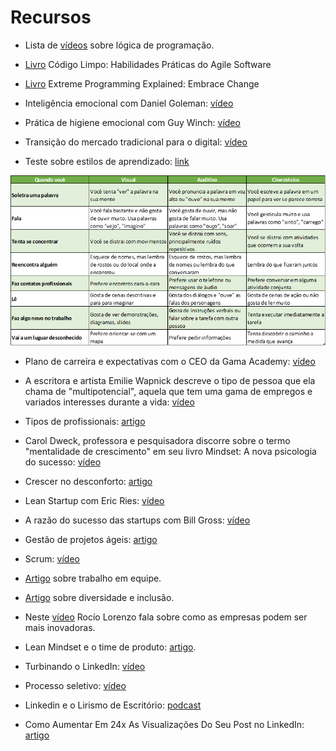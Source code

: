# Recursos

* Lista de [vídeos](https://www.youtube.com/playlist?list=PLwXQLZ3FdTVG_mqZcOXhfFf3Po6whFv8o) sobre lógica de programação.

* [Livro](https://www.amazon.com.br/C%C3%B3digo-limpo-Robert-C-Martin/dp/8576082675/ref=pd_sbs_14_4/146-6650619-7980322) Código Limpo: Habilidades Práticas do Agile Software

* [Livro](https://www.amazon.com.br/Extreme-Programming-Explained-Embrace-Change/dp/0201616416/ref=sr_1_6) Extreme Programming Explained: Embrace Change

* Inteligência emocional com Daniel Goleman: [vídeo](https://www.youtube.com/watch?v=BqF50IuR3_c)

* Prática de higiene emocional com Guy Winch: [vídeo](https://www.ted.com/talks/guy_winch_why_we_all_need_to_practice_emotional_first_aid?language=pt-br)

* Transição do mercado tradicional para o digital: [vídeo](https://www.youtube.com/watch?v=fPPvBXlut90&feature=youtu.be)

* Teste sobre estilos de aprendizado: [link](https://www.buzzfeed.com/gamaacademy/estilo-de-aprendizado-bq59r4ckhq)

![imagem](./estilos_aprendizado.png)

* Plano de carreira e expectativas com o CEO da Gama Academy: [vídeo](https://www.youtube.com/watch?v=gcFjIi_LO7A&feature=youtu.be)

* A escritora e artista Emilie Wapnick descreve o tipo de pessoa que ela chama de "multipotencial", aquela que tem uma gama de empregos e variados interesses durante a vida: [vídeo](https://www.ted.com/talks/emilie_wapnick_why_some_of_us_don_t_have_one_true_calling?language=pt-br)

* Tipos de profissionais: [artigo](https://www.forbes.com/sites/andyboynton/2011/10/18/are-you-an-i-or-a-t/?sh=17e8b8186e88)

* Carol Dweck, professora e pesquisadora discorre sobre o termo "mentalidade de crescimento" em seu livro Mindset: A nova psicologia do sucesso: [vídeo](https://www.youtube.com/watch?v=1hPuRBhYoo8)

* Crescer no desconforto: [artigo](https://www.linkedin.com/pulse/ostra-feliz-não-faz-pérola-victor-feitosa/)

* Lean Startup com Eric Ries: [vídeo](
https://www.youtube.com/watch?v=fEvKo90qBns&feature=youtu.be&t=2m27s)

* A razão do sucesso das startups com Bill Gross: [vídeo](https://www.ted.com/talks/bill_gross_the_single_biggest_reason_why_start_ups_succeed?language=pt)

* Gestão de projetos ágeis: [artigo](https://exame.com/revista-exame/grandes-empresas-querem-se-parecer-mais-com-startups/)

* Scrum: [vídeo](https://www.youtube.com/watch?v=XfvQWnRgxG0)

* [Artigo](http://rogeriocher.com.br/2017/10/28/coragem-e-vulnerabilidade/) sobre trabalho em equipe.

* [Artigo](https://www.linkedin.com/pulse/qual-diferen%C3%A7a-entre-diversidade-e-inclus%C3%A3o-ricardo-sales/) sobre diversidade e inclusão.

* Neste [vídeo](https://www.ted.com/talks/rocio_lorenzo_want_a_more_innovative_company_hire_more_women/transcript?language=pt-br) Rocío Lorenzo fala sobre como as empresas podem ser mais inovadoras.

* Lean Mindset e o time de produto: [artigo](https://qulture.rocks/blog/como-a-spotify-organiza-seus-times-de-produto/).

* Turbinando o LinkedIn: [vídeo](https://www.youtube.com/watch?v=WJHLt6qK5CU&feature=youtu.be)

* Processo seletivo: [vídeo](https://www.youtube.com/watch?v=FWzojr-jKo4&feature=youtu.be)

* Linkedin e o Lirismo de Escritório: [podcast](https://open.spotify.com/episode/7E4HE1ilb5SBs7WSslcwgk)

* Como Aumentar Em 24x As Visualizações Do Seu Post no LinkedIn: [artigo](https://neilpatel.com/br/blog/visualizacoes-de-posts-no-linkedin/)
